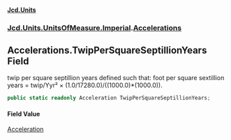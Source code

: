 #### [Jcd.Units](index.md 'index')
### [Jcd.Units.UnitsOfMeasure.Imperial](Jcd.Units.UnitsOfMeasure.Imperial.md 'Jcd.Units.UnitsOfMeasure.Imperial').[Accelerations](Accelerations.md 'Jcd.Units.UnitsOfMeasure.Imperial.Accelerations')

## Accelerations.TwipPerSquareSeptillionYears Field

twip per square septillion years defined such that: foot per square sextillion years = twip/Yyr² × (1.0/17280.0)/((1000.0)*(1000.0)).

```csharp
public static readonly Acceleration TwipPerSquareSeptillionYears;
```

#### Field Value
[Acceleration](Acceleration.md 'Jcd.Units.UnitTypes.Acceleration')